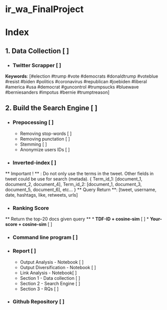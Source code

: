 # ir_wa_FinalProject

# Index
## 1. Data Collection [ ]
* ### Twitter Scrapper [ ]
**Keywords**: [#election #trump #vote #democrats #donaldtrump #voteblue #resist #biden #politics #coronavirus #republican #joebiden #liberal #america #usa #democrat #guncontrol #trumpsucks #bluewave #berniesanders #impotus #bernie #trumptreason]

## 2. Build the Search Engine [ ]
* ### Prepocessing [ ]
	* Removing stop-words [ ]
	* Removing punctation [ ]
	* Stemming [ ]
	* Anonymize users IDs [ ]
 
 * ### Inverted-index [ ]
 ** Important ! ** : Do not only use the terms in the tweet. Other fields in tweet could be use for search (metada).
  {
	   Term_id_1: [document_1, document_2, document_4],
	   Term_id_2: [document_1, document_3, document_5, document_6], 
	   etc...
  }
  ** Query Return **: [tweet, username, date, hashtags, like, retweets, urls]
  
  * ### Ranking Score
  ** Return the top-20 docs given query **
  	* **TDF-ID + cosine-sim** [ ]
	* **Your-score + cosine-sim** [ ]

* ### Command line program [ ]
* ### Report [ ]
	* Output Analysis - Notebook [ ]
	* Output Diversification - Notebook [ ]
	* Link Analysis - Notebook[ ]
	* Section 1 - Data collection [ ]
	* Section 2 - Search Engine [ ]
	* Section 3 - RQs [ ]

* ### Github Repository [ ]
